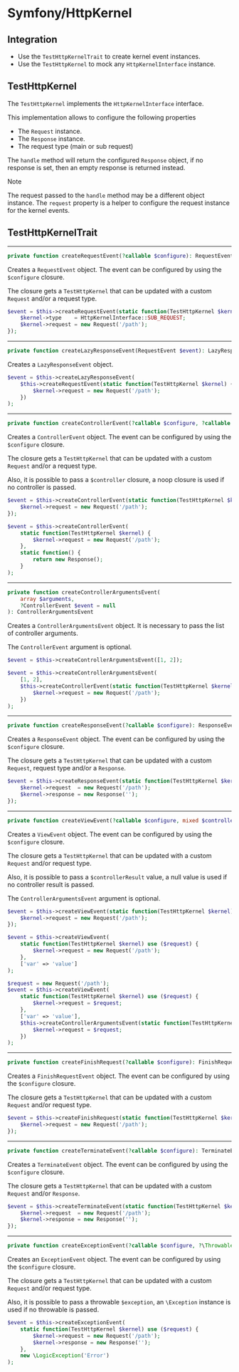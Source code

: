 # Symfony/HttpKernel

## Integration

- Use the `TestHttpKernelTrait` to create kernel event instances.
- Use the `TestHttpKernel` to mock any `HttpKernelInterface` instance.

## TestHttpKernel

The `TestHttpKernel` implements the `HttpKernelInterface` interface.

This implementation allows to configure the following properties

- The `Request` instance.
- The `Response` instance.
- The request type (main or sub request)

The `handle` method will return the configured `Response` object, if no response is set, then an empty response is
returned instead.

> [!NOTE]
> The request passed to the `handle` method may be a different object instance. The `request` property is a helper to
> configure the request instance for the kernel events.

## TestHttpKernelTrait

---

```php
private function createRequestEvent(?callable $configure): RequestEvent
```

Creates a `RequestEvent` object. The event can be configured by using the `$configure` closure.

The closure gets a `TestHttpKernel` that can be updated with a custom `Request` and/or a request type.

```php
$event = $this->createRequestEvent(static function(TestHttpKernel $kernel) {
    $kernel->type    = HttpKernelInterface::SUB_REQUEST;
    $kernel->request = new Request('/path');
});
```

---

```php
private function createLazyResponseEvent(RequestEvent $event): LazyResponseEvent
```

Creates a `LazyResponseEvent` object.

```php
$event = $this->createLazyResponseEvent(
    $this->createRequestEvent(static function(TestHttpKernel $kernel) {
        $kernel->request = new Request('/path');
    })
);
```

---

```php
private function createControllerEvent(?callable $configure, ?callable $controller = null): ControllerEvent
```

Creates a `ControllerEvent` object. The event can be configured by using the `$configure` closure.

The closure gets a `TestHttpKernel` that can be updated with a custom `Request` and/or a request type.

Also, it is possible to pass a `$controller` closure, a noop closure is used if no controller is passed.

```php
$event = $this->createControllerEvent(static function(TestHttpKernel $kernel) {
    $kernel->request = new Request('/path');
});
```

```php
$event = $this->createControllerEvent(
    static function(TestHttpKernel $kernel) {
        $kernel->request = new Request('/path');
    },
    static function() {
        return new Response();
    }
);
```

---

```php
private function createControllerArgumentsEvent(
    array $arguments,
    ?ControllerEvent $event = null
): ControllerArgumentsEvent
```

Creates a `ControllerArgumentsEvent` object. It is necessary to pass the list of controller arguments.

The `ControllerEvent` argument is optional.

```php
$event = $this->createControllerArgumentsEvent([1, 2]);
```

```php
$event = $this->createControllerArgumentsEvent(
    [1, 2],
    $this->createControllerEvent(static function(TestHttpKernel $kernel) {
        $kernel->request = new Request('/path');
    })
);
```

---

```php
private function createResponseEvent(?callable $configure): ResponseEvent
```

Creates a `ResponseEvent` object. The event can be configured by using the `$configure` closure.

The closure gets a `TestHttpKernel` that can be updated with a custom `Request`, request type and/or a `Response`.

```php
$event = $this->createResponseEvent(static function(TestHttpKernel $kernel) {
    $kernel->request  = new Request('/path');
    $kernel->response = new Response('');
});
```

---

```php
private function createViewEvent(?callable $configure, mixed $controllerResult = null, ?ControllerArgumentsEvent $event = null): ViewEvent
```

Creates a `ViewEvent` object. The event can be configured by using the `$configure` closure.

The closure gets a `TestHttpKernel` that can be updated with a custom `Request` and/or request type.

Also, it is possible to pass a `$controllerResult` value, a null value is used if no controller result is passed.

The `ControllerArgumentsEvent` argument is optional.

```php
$event = $this->createViewEvent(static function(TestHttpKernel $kernel) use ($request) {
    $kernel->request = new Request('/path');
});
```

```php
$event = $this->createViewEvent(
    static function(TestHttpKernel $kernel) use ($request) {
        $kernel->request = new Request('/path');
    },
    ['var' => 'value']
);
```

```php
$request = new Request('/path');
$event = $this->createViewEvent(
    static function(TestHttpKernel $kernel) use ($request) {
        $kernel->request = $request;
    },
    ['var' => 'value'],
    $this->createControllerArgumentsEvent(static function(TestHttpKernel $kernel) use ($request) {
        $kernel->request = $request;
    })
);
```

---

```php
private function createFinishRequest(?callable $configure): FinishRequestEvent
```

Creates a `FinishRequestEvent` object. The event can be configured by using the `$configure` closure.

The closure gets a `TestHttpKernel` that can be updated with a custom `Request` and/or request type.

```php
$event = $this->createFinishRequest(static function(TestHttpKernel $kernel) use ($request) {
    $kernel->request = new Request('/path');
});
```

---

```php
private function createTerminateEvent(?callable $configure): TerminateEvent
```

Creates a `TerminateEvent` object. The event can be configured by using the `$configure` closure.

The closure gets a `TestHttpKernel` that can be updated with a custom `Request` and/or `Response`.

```php
$event = $this->createTerminateEvent(static function(TestHttpKernel $kernel) use ($request) {
    $kernel->request  = new Request('/path');
    $kernel->response = new Response('');
});
```

---

```php
private function createExceptionEvent(?callable $configure, ?\Throwable $exception = null): ExceptionEvent
```

Creates an `ExceptionEvent` object. The event can be configured by using the `$configure` closure.

The closure gets a `TestHttpKernel` that can be updated with a custom `Request` and/or request type.

Also, it is possible to pass a throwable `$exception`, an `\Exception` instance is used if no throwable is passed.

```php
$event = $this->createExceptionEvent(
    static function(TestHttpKernel $kernel) use ($request) {
        $kernel->request = new Request('/path');
        $kernel->response = new Response('');
    },
    new \LogicException('Error')
);
```
